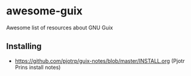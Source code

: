# awesome-guix
Awesome list of resources about GNU Guix

## Installing

- <https://github.com/pjotrp/guix-notes/blob/master/INSTALL.org> (Pjotr Prins install notes)


